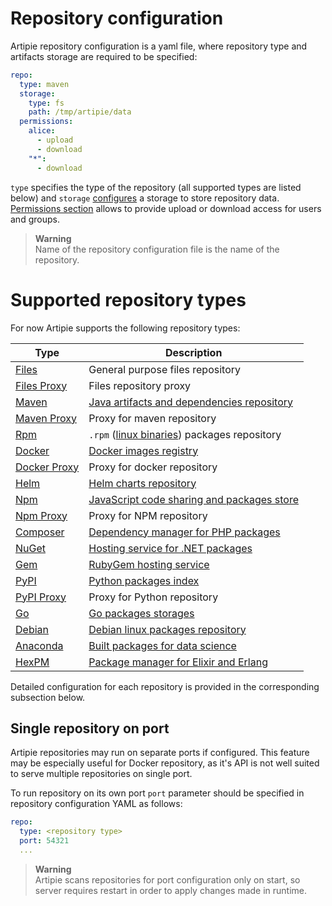 # Repository configuration

Artipie repository configuration is a yaml file, where repository type and artifacts storage are required
to be specified:
```yaml
repo:
  type: maven
  storage: 
    type: fs
    path: /tmp/artipie/data
  permissions:
    alice:
      - upload
      - download
    "*":
      - download
```
`type` specifies the type of the repository (all supported types are listed below) and `storage` 
[configures](./Configuration-Storage) a storage to store repository data. [Permissions section](./Configuration-Repository-Permissions)
allows to provide upload or download access for users and groups. 

> **Warning**  
> Name of the repository configuration file is the name of the repository.

# Supported repository types

For now Artipie supports the following repository types:

| Type                                        | Description                                                                               |
|---------------------------------------------|-------------------------------------------------------------------------------------------|
| [Files](./file)                             | General purpose files repository                                                          |
| [Files Proxy](file-proxy-mirror)            | Files repository proxy                                                                    |
| [Maven](./repositories/maven)               | [Java artifacts and dependencies repository](https://maven.apache.org/what-is-maven.html) |
| [Maven Proxy](./repositories/maven-proxy)   | Proxy for maven repository                                                                |
| [Rpm](./repositories/rpm)                   | `.rpm` ([linux binaries](https://rpm-packaging-guide.github.io/)) packages repository     |
| [Docker](./repositories/docker)             | [Docker images registry](https://docs.docker.com/registry/)                               |
| [Docker Proxy](./repositories/docker-proxy) | Proxy for docker repository                                                               |
| [Helm](./repositories/helm)                 | [Helm charts repository](https://helm.sh/docs/topics/chart_repository/)                   |
| [Npm](./repositories/npm)                   | [JavaScript code sharing and packages store](https://www.npmjs.com/)                      |
| [Npm Proxy](./repositories/npm-proxy)       | Proxy for NPM repository                                                                  |
| [Composer](./repositories/composer)         | [Dependency manager for PHP packages](https://getcomposer.org/)                           |
| [NuGet](./repositories/nuget)               | [Hosting service for .NET packages](https://www.nuget.org/packages)                       |
| [Gem](./repositories/gem)                   | [RubyGem hosting service](https://rubygems.org/)                                          |
| [PyPI](./repositories/pypi)                 | [Python packages index](https://pypi.org/)                                                |
| [PyPI Proxy](./repositories/pypi-proxy)     | Proxy for Python repository                                                               |
| [Go](./repositories/go)                     | [Go packages storages](https://golang.org/cmd/go/#hdr-Module_proxy_protocol)              |
| [Debian](./repositories/debian)             | [Debian linux packages repository](https://wiki.debian.org/DebianRepository/Format)       |
| [Anaconda](./repositories/anaconda)         | [Built packages for data science](https://www.anaconda.com/)                              |
| [HexPM](./repositories/hexpm)               | [Package manager for Elixir and Erlang](https://www.hex.pm/)                              |

Detailed configuration for each repository is provided in the corresponding subsection below.

## Single repository on port

Artipie repositories may run on separate ports if configured.
This feature may be especially useful for Docker repository,
as it's API is not well suited to serve multiple repositories on single port.

To run repository on its own port
`port` parameter should be specified in repository configuration YAML as follows:

```yaml
repo:
  type: <repository type>
  port: 54321
  ...
```

> **Warning**  
> Artipie scans repositories for port configuration only on start, 
> so server requires restart in order to apply changes made in runtime.
